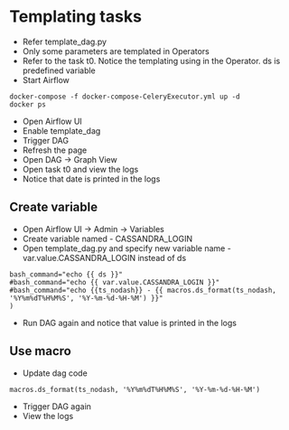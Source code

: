 # Templating tasks
- Refer template_dag.py
- Only some parameters are templated in Operators
- Refer to the task t0. Notice the templating using in the Operator. ds is predefined variable
- Start Airflow
```
docker-compose -f docker-compose-CeleryExecutor.yml up -d
docker ps
```
- Open Airflow UI
- Enable template_dag
- Trigger DAG
- Refresh the page
- Open DAG -> Graph View
- Open task t0 and view the logs
- Notice that date is printed in the logs

## Create variable
- Open Airflow UI -> Admin -> Variables
- Create variable named - CASSANDRA_LOGIN
- Open template_dag.py and specify new variable name - var.value.CASSANDRA_LOGIN instead of ds
```
bash_command="echo {{ ds }}"
#bash_command="echo {{ var.value.CASSANDRA_LOGIN }}"
#bash_command="echo {{ts_nodash}} - {{ macros.ds_format(ts_nodash, '%Y%m%dT%H%M%S', '%Y-%m-%d-%H-%M') }}"
)
```
- Run DAG again and notice that value is printed in the logs

## Use macro
- Update dag code
```
macros.ds_format(ts_nodash, '%Y%m%dT%H%M%S', '%Y-%m-%d-%H-%M')
```
- Trigger DAG again
- View the logs
